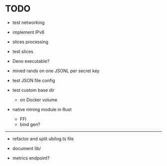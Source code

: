 # TODO

- test networking
- implement IPv6
- slices processing
- test slices

- Deno executable?

- mined rands on one JSONL per secret key

- test JSON file config
- test custom base dir
  - on Docker volume

- native mining module in Rust
  - FFI
  - bind gen?

---

- refactor and split ubilog.ts file

- document lib/

- metrics endpoint?
